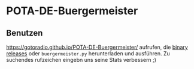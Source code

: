 # POTA-DE-Buergermeister

## Benutzen

https://gotoradio.github.io/POTA-DE-Buergermeister/ aufrufen, die [binary releases](https://github.com/gotoradio/POTA-DE-Buergermeister/releases/tag/v1.0.0) oder `buergermeister.py` herunterladen und ausführen. Zu suchendes rufzeichen eingebn uns seine Stats verbessern ;)
